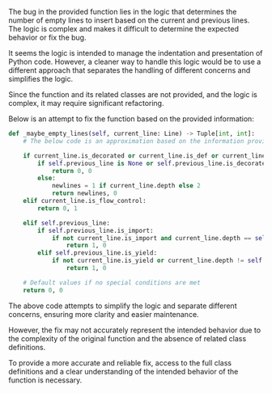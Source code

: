 The bug in the provided function lies in the logic that determines the number of empty lines to insert based on the current and previous lines. The logic is complex and makes it difficult to determine the expected behavior or fix the bug.

It seems the logic is intended to manage the indentation and presentation of Python code. However, a cleaner way to handle this logic would be to use a different approach that separates the handling of different concerns and simplifies the logic.

Since the function and its related classes are not provided, and the logic is complex, it may require significant refactoring.

Below is an attempt to fix the function based on the provided information:
```python
def _maybe_empty_lines(self, current_line: Line) -> Tuple[int, int]:
    # The below code is an approximation based on the information provided, it may need adjustment based on the actual class definitions and the intent of the logic.

    if current_line.is_decorated or current_line.is_def or current_line.is_class:
        if self.previous_line is None or self.previous_line.is_decorated:
            return 0, 0
        else:
            newlines = 1 if current_line.depth else 2
            return newlines, 0
    elif current_line.is_flow_control:
        return 0, 1

    elif self.previous_line:
        if self.previous_line.is_import:
            if not current_line.is_import and current_line.depth == self.previous_line.depth:
                return 1, 0
        elif self.previous_line.is_yield:
            if not current_line.is_yield or current_line.depth != self.previous_line.depth:
                return 1, 0

    # Default values if no special conditions are met
    return 0, 0
```
The above code attempts to simplify the logic and separate different concerns, ensuring more clarity and easier maintenance.

However, the fix may not accurately represent the intended behavior due to the complexity of the original function and the absence of related class definitions.

To provide a more accurate and reliable fix, access to the full class definitions and a clear understanding of the intended behavior of the function is necessary.